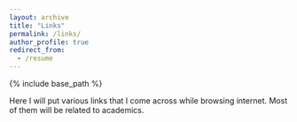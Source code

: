 ```yaml
---
layout: archive
title: "Links"
permalink: /links/
author_profile: true
redirect_from:
  - /resume
---
```


{% include base_path %}

Here I will put various links that I come across while browsing internet. Most of them will be related to academics.

